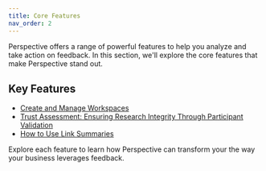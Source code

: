 ```yaml
---
title: Core Features
nav_order: 2
---
```


Perspective offers a range of powerful features to help you analyze and take action on feedback. In this section, we'll explore the core features that make Perspective stand out.

## Key Features

- [Create and Manage Workspaces](/docs/core-features/workspaces)
- [Trust Assessment: Ensuring Research Integrity Through Participant Validation](/docs/core-features/trust-assessment)
- [How to Use Link Summaries](/docs/core-features/link-summaries)


Explore each feature to learn how Perspective can transform your the way your business leverages feedback.
